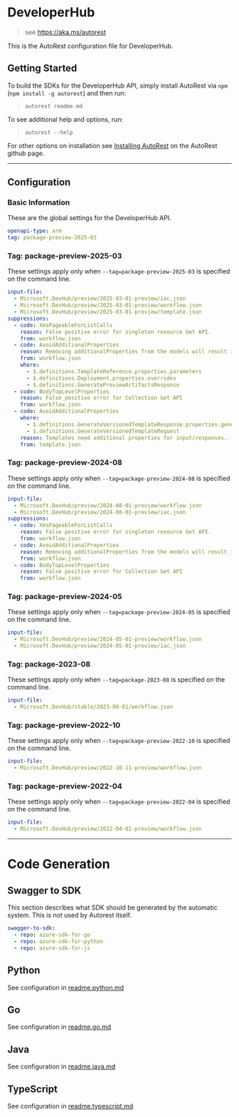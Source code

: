# DeveloperHub

> see https://aka.ms/autorest

This is the AutoRest configuration file for DeveloperHub.

## Getting Started

To build the SDKs for the DeveloperHub API, simply install AutoRest via `npm` (`npm install -g autorest`) and then run:

> `autorest readme.md`

To see additional help and options, run:

> `autorest --help`

For other options on installation see [Installing AutoRest](https://aka.ms/autorest/install) on the AutoRest github page.

---

## Configuration

### Basic Information

These are the global settings for the DeveloperHub API.

``` yaml
openapi-type: arm
tag: package-preview-2025-03
```

### Tag: package-preview-2025-03

These settings apply only when `--tag=package-preview-2025-03` is specified on the command line.

```yaml $(tag) == 'package-preview-2025-03'
input-file:
  - Microsoft.DevHub/preview/2025-03-01-preview/iac.json
  - Microsoft.DevHub/preview/2025-03-01-preview/workflow.json
  - Microsoft.DevHub/preview/2025-03-01-preview/template.json
suppressions:
  - code: XmsPageableForListCalls
    reason: False positive error for singleton resource Get API.
    from: workflow.json
  - code: AvoidAdditionalProperties
    reason: Removing additionalProperties from the models will result in breaking changes.
    from: workflow.json
    where:
      - $.definitions.TemplateReference.properties.parameters
      - $.definitions.Deployment.properties.overrides
      - $.definitions.GeneratePreviewArtifactsResponse
  - code: BodyTopLevelProperties
    reason: False positive error for Collection Get API
    from: workflow.json
  - code: AvoidAdditionalProperties
    where:
      - $.definitions.GenerateVersionedTemplateResponse.properties.generatedFiles
      - $.definitions.GenerateVersionedTemplateRequest
    reason: Templates need additional properties for input/responses.
    from: template.json
```

### Tag: package-preview-2024-08

These settings apply only when `--tag=package-preview-2024-08` is specified on the command line.

``` yaml $(tag) == 'package-preview-2024-08'
input-file:
  - Microsoft.DevHub/preview/2024-08-01-preview/workflow.json
  - Microsoft.DevHub/preview/2024-08-01-preview/iac.json
suppressions:
  - code: XmsPageableForListCalls
    reason: False positive error for singleton resource Get API.
    from: workflow.json
  - code: AvoidAdditionalProperties
    reason: Removing additionalProperties from the models will result in breaking changes.
    from: workflow.json
  - code: BodyTopLevelProperties
    reason: False positive error for Collection Get API
    from: workflow.json
```

### Tag: package-preview-2024-05

These settings apply only when `--tag=package-preview-2024-05` is specified on the command line.

```yaml $(tag) == 'package-preview-2024-05'
input-file:
  - Microsoft.DevHub/preview/2024-05-01-preview/workflow.json
  - Microsoft.DevHub/preview/2024-05-01-preview/iac.json
```

### Tag: package-2023-08

These settings apply only when `--tag=package-2023-08` is specified on the command line.

```yaml $(tag) == 'package-2023-08'
input-file:
  - Microsoft.DevHub/stable/2023-08-01/workflow.json
```

### Tag: package-preview-2022-10

These settings apply only when `--tag=package-preview-2022-10` is specified on the command line.

``` yaml $(tag) == 'package-preview-2022-10'
input-file:
  - Microsoft.DevHub/preview/2022-10-11-preview/workflow.json
```

### Tag: package-preview-2022-04

These settings apply only when `--tag=package-preview-2022-04` is specified on the command line.

``` yaml $(tag) == 'package-preview-2022-04'
input-file:
  - Microsoft.DevHub/preview/2022-04-01-preview/workflow.json
```

---

# Code Generation

## Swagger to SDK

This section describes what SDK should be generated by the automatic system.
This is not used by Autorest itself.

``` yaml $(swagger-to-sdk)
swagger-to-sdk:
  - repo: azure-sdk-for-go
  - repo: azure-sdk-for-python
  - repo: azure-sdk-for-js
```

## Python

See configuration in [readme.python.md](./readme.python.md)

## Go

See configuration in [readme.go.md](./readme.go.md)

## Java

See configuration in [readme.java.md](./readme.java.md)

## TypeScript

See configuration in [readme.typescript.md](./readme.typescript.md)
